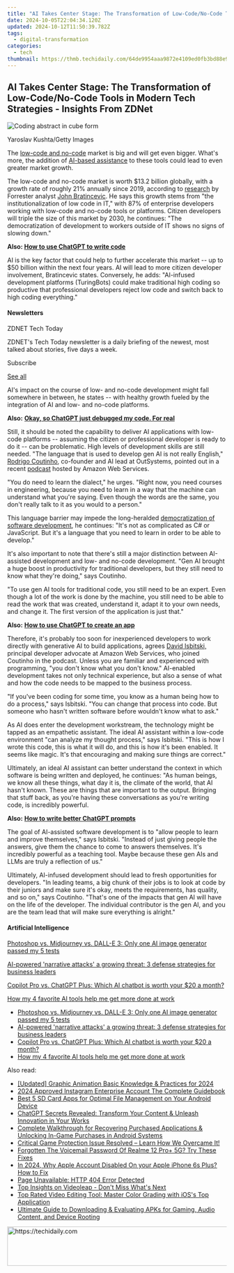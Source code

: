 ```yaml
---
title: "AI Takes Center Stage: The Transformation of Low-Code/No-Code Tools in Modern Tech Strategies - Insights From ZDNet"
date: 2024-10-05T22:04:34.120Z
updated: 2024-10-12T11:50:39.782Z
tags:
  - digital-transformation
categories:
  - tech
thumbnail: https://thmb.techidaily.com/64de9954aaa9872e4109ed0fb3bd88e929af8b2024c5f17c9a376420ca579cf7.jpg
---
```


## AI Takes Center Stage: The Transformation of Low-Code/No-Code Tools in Modern Tech Strategies - Insights From ZDNet

![Coding abstract in cube form](https://www.zdnet.com/a/img/resize/6e7787e8cb82fca99b9e373c1222078147943564/2024/02/12/2be2610b-51f5-4192-b467-2e2e019a9d0f/gettyimages-1495327114.jpg?auto=webp&width=1280)

Yaroslav Kushta/Getty Images

The [low-code and no-code](https://www.zdnet.com/article/low-code-and-no-code-meant-for-citizen-developers-but-embraced-by-it/) market is big and will get even bigger. What's more, the addition of [AI-based assistance](https://www.zdnet.com/article/what-is-generative-ai-and-why-is-it-so-popular-heres-everything-you-need-to-know/) to these tools could lead to even greater market growth.

The low-code and no-code market is worth $13.2 billion globally, with a growth rate of roughly 21% annually since 2019, according to [research](https://www.forrester.com/blogs/the-low-code-market-could-approach-50-billion-by-2028/) by Forrester analyst [John Bratincevic](https://www.forrester.com/analyst-bio/john-bratincevic/BIO15104). He says this growth stems from "the institutionalization of low code in IT," with 87% of enterprise developers working with low-code and no-code tools or platforms. Citizen developers will triple the size of this market by 2030, he continues: "The democratization of development to workers outside of IT shows no signs of slowing down."

**Also: [How to use ChatGPT to write code](https://www.zdnet.com/article/how-to-use-chatgpt-to-write-code/)**

AI is the key factor that could help to further accelerate this market -- up to $50 billion within the next four years. AI will lead to more citizen developer involvement, Bratincevic states. Conversely, he adds: "AI-infused development platforms (TuringBots) could make traditional high coding so productive that professional developers reject low code and switch back to high coding everything."

#### Newsletters

ZDNET Tech Today

ZDNET's Tech Today newsletter is a daily briefing of the newest, most talked about stories, five days a week.

 Subscribe

[See all](https://www.zdnet.com/newsletters/)

AI's impact on the course of low- and no-code development might fall somewhere in between, he states -- with healthy growth fueled by the integration of AI and low- and no-code platforms.

**Also:** [**Okay, so ChatGPT just debugged my code. For real**](https://www.zdnet.com/article/okay-so-chatgpt-just-debugged-my-code-for-real/)

Still, it should be noted the capability to deliver AI applications with low-code platforms -- assuming the citizen or professional developer is ready to do it -- can be problematic. High levels of development skills are still needed. "The language that is used to develop gen AI is not really English," [Rodrigo Coutinho](https://www.outsystems.com/blog/author/rodrigo/), co-founder and AI lead at OutSystems, pointed out in a recent [podcast](https://podcasts.apple.com/us/podcast/episode-096-generative-ai-and-low-code-development/id1574162669?i=1000628874452) hosted by Amazon Web Services. 

"You do need to learn the dialect," he urges. "Right now, you need courses in engineering, because you need to learn in a way that the machine can understand what you're saying. Even though the words are the same, you don't really talk to it as you would to a person."

This language barrier may impede the long-heralded [democratization of software development](https://www.zdnet.com/article/low-code-platforms-mean-anyone-can-be-a-developer-and-maybe-a-data-scientist-too/), he continues: "It's not as complicated as C# or JavaScript. But it's a language that you need to learn in order to be able to develop."

It's also important to note that there's still a major distinction between AI-assisted development and low- and no-code development. "Gen AI brought a huge boost in productivity for traditional developers, but they still need to know what they're doing," says Coutinho. 

"To use gen AI tools for traditional code, you still need to be an expert. Even though a lot of the work is done by the machine, you still need to be able to read the work that was created, understand it, adapt it to your own needs, and change it. The first version of the application is just that."

**Also:** [**How to use ChatGPT to create an app**](https://www.zdnet.com/article/how-to-use-chatgpt-to-create-an-app/)

Therefore, it's probably too soon for inexperienced developers to work directly with generative AI to build applications, agrees [David Isbitski,](https://www.linkedin.com/in/davidisbitski/) principal developer advocate at Amazon Web Services, who joined Coutinho in the podcast. Unless you are familiar and experienced with programming, "you don't know what you don't know." AI-enabled development takes not only technical experience, but also a sense of what and how the code needs to be mapped to the business process. 

"If you've been coding for some time, you know as a human being how to do a process," says Isbitski. "You can change that process into code. But someone who hasn't written software before wouldn't know what to ask." 

As AI does enter the development workstream, the technology might be tapped as an empathetic assistant. The ideal AI assistant within a low-code environment "can analyze my thought process," says Isbitski. "This is how I wrote this code, this is what it will do, and this is how it's been enabled. It seems like magic. It's that encouraging and making sure things are correct."

Ultimately, an ideal AI assistant can better understand the context in which software is being written and deployed, he continues: "As human beings, we know all these things, what day it is, the climate of the world, that AI hasn't known. These are things that are important to the output. Bringing that stuff back, as you're having these conversations as you're writing code, is incredibly powerful. 

**Also:** [**How to write better ChatGPT prompts**](https://www.zdnet.com/article/how-to-write-better-chatgpt-prompts/)

The goal of AI-assisted software development is to "allow people to learn and improve themselves," says Isbitski. "Instead of just giving people the answers, give them the chance to come to answers themselves. It's incredibly powerful as a teaching tool. Maybe because these gen AIs and LLMs are truly a reflection of us."

Ultimately, AI-infused development should lead to fresh opportunities for developers. "In leading teams, a big chunk of their jobs is to look at code by their juniors and make sure it's okay, meets the requirements, has quality, and so on," says Coutinho. "That's one of the impacts that gen AI will have on the life of the developer. The individual contributor is the gen AI, and you are the team lead that will make sure everything is alright." 

#### Artificial Intelligence

[Photoshop vs. Midjourney vs. DALL-E 3: Only one AI image generator passed my 5 tests](https://www.zdnet.com/article/is-photoshops-new-text-to-image-as-good-as-midjourney-and-dall-e-we-test-it-and-see/ "Photoshop vs. Midjourney vs. DALL-E 3: Only one AI image generator passed my 5 tests")

[AI-powered 'narrative attacks' a growing threat: 3 defense strategies for business leaders](https://www.zdnet.com/article/ai-powered-narrative-attacks-a-growing-threat-3-defense-strategies-for-business-leaders/ "AI-powered 'narrative attacks' a growing threat: 3 defense strategies for business leaders")

[Copilot Pro vs. ChatGPT Plus: Which AI chatbot is worth your $20 a month?](https://www.zdnet.com/article/copilot-pro-vs-chatgpt-plus-which-is-ai-chatbot-is-worth-your-20-a-month/ "Copilot Pro vs. ChatGPT Plus: Which AI chatbot is worth your $20 a month?")

[How my 4 favorite AI tools help me get more done at work](https://www.zdnet.com/article/how-my-4-favorite-ai-tools-help-me-get-more-done-at-work/ "How my 4 favorite AI tools help me get more done at work")

* [Photoshop vs. Midjourney vs. DALL-E 3: Only one AI image generator passed my 5 tests](https://www.zdnet.com/article/is-photoshops-new-text-to-image-as-good-as-midjourney-and-dall-e-we-test-it-and-see/ "Photoshop vs. Midjourney vs. DALL-E 3: Only one AI image generator passed my 5 tests")
* [AI-powered 'narrative attacks' a growing threat: 3 defense strategies for business leaders](https://www.zdnet.com/article/ai-powered-narrative-attacks-a-growing-threat-3-defense-strategies-for-business-leaders/ "AI-powered 'narrative attacks' a growing threat: 3 defense strategies for business leaders")
* [Copilot Pro vs. ChatGPT Plus: Which AI chatbot is worth your $20 a month?](https://www.zdnet.com/article/copilot-pro-vs-chatgpt-plus-which-is-ai-chatbot-is-worth-your-20-a-month/ "Copilot Pro vs. ChatGPT Plus: Which AI chatbot is worth your $20 a month?")
* [How my 4 favorite AI tools help me get more done at work](https://www.zdnet.com/article/how-my-4-favorite-ai-tools-help-me-get-more-done-at-work/ "How my 4 favorite AI tools help me get more done at work")

<ins class="adsbygoogle"
     style="display:block"
     data-ad-format="autorelaxed"
     data-ad-client="ca-pub-7571918770474297"
     data-ad-slot="1223367746"></ins>

<ins class="adsbygoogle"
     style="display:block"
     data-ad-client="ca-pub-7571918770474297"
     data-ad-slot="8358498916"
     data-ad-format="auto"
     data-full-width-responsive="true"></ins>

<span class="atpl-alsoreadstyle">Also read:</span>
<div><ul>
<li><a href="https://article-posts.techidaily.com/updated-graphic-animation-basic-knowledge-and-practices-for-2024/"><u>[Updated] Graphic Animation Basic Knowledge & Practices for 2024</u></a></li>
<li><a href="https://instagram-videos.techidaily.com/2024-approved-instagram-enterprise-account-the-complete-guidebook/"><u>2024 Approved Instagram Enterprise Account The Complete Guidebook</u></a></li>
<li><a href="https://app-tips.techidaily.com/best-5-sd-card-apps-for-optimal-file-management-on-your-android-device/"><u>Best 5 SD Card Apps for Optimal File Management on Your Android Device</u></a></li>
<li><a href="https://tech-hub.techidaily.com/chatgpt-secrets-revealed-transform-your-content-and-unleash-innovation-in-your-works/"><u>ChatGPT Secrets Revealed: Transform Your Content & Unleash Innovation in Your Works</u></a></li>
<li><a href="https://app-tips.techidaily.com/complete-walkthrough-for-recovering-purchased-applications-and-unlocking-in-game-purchases-in-android-systems/"><u>Complete Walkthrough for Recovering Purchased Applications & Unlocking In-Game Purchases in Android Systems</u></a></li>
<li><a href="https://win-able.techidaily.com/critical-game-protection-issue-resolved-learn-how-we-overcame-it/"><u>Critical Game Protection Issue Resolved – Learn How We Overcame It!</u></a></li>
<li><a href="https://easy-unlock-android.techidaily.com/forgotten-the-voicemail-password-of-realme-12-proplus-5g-try-these-fixes-by-drfone-android/"><u>Forgotten The Voicemail Password Of Realme 12 Pro+ 5G? Try These Fixes</u></a></li>
<li><a href="https://apple-account.techidaily.com/in-2024-why-apple-account-disabled-on-your-apple-iphone-6s-plus-how-to-fix-by-drfone-ios/"><u>In 2024, Why Apple Account Disabled On your Apple iPhone 6s Plus? How to Fix</u></a></li>
<li><a href="https://discover-exceptional.techidaily.com/page-unavailable-http-404-error-detected/"><u>Page Unavailable: HTTP 404 Error Detected</u></a></li>
<li><a href="https://app-tips.techidaily.com/top-insights-on-videoleap-dont-miss-whats-next/"><u>Top Insights on Videoleap - Don't Miss What's Next</u></a></li>
<li><a href="https://app-tips.techidaily.com/top-rated-video-editing-tool-master-color-grading-with-ioss-top-application/"><u>Top Rated Video Editing Tool: Master Color Grading with iOS's Top Application</u></a></li>
<li><a href="https://app-tips.techidaily.com/ultimate-guide-to-downloading-and-evaluating-apks-for-gaming-audio-content-and-device-rooting/"><u>Ultimate Guide to Downloading & Evaluating APKs for Gaming, Audio Content, and Device Rooting</u></a></li>
</ul></div>

<!-- affiliate ads begin -->
<a href="https://ephamedtechinc.pxf.io/c/5597632/2130528/26400" target="_top" id="2130528">
  <img src="//a.impactradius-go.com/display-ad/26400-2130528" border="0" alt="https://techidaily.com" width="728" height="90"/>
</a>
<img height="0" width="0" src="https://ephamedtechinc.pxf.io/i/5597632/2130528/26400" style="position:absolute;visibility:hidden;" border="0" />
<!-- affiliate ads end -->

